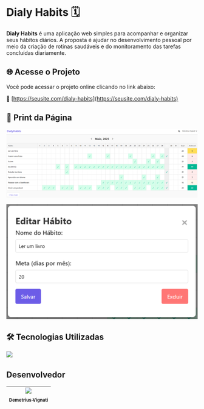 # Dialy Habits 🗓️

**Dialy Habits** é uma aplicação web simples para acompanhar e organizar seus hábitos diários. A proposta é ajudar no desenvolvimento pessoal por meio da criação de rotinas saudáveis e do monitoramento das tarefas concluídas diariamente.

## 🌐 Acesse o Projeto

Você pode acessar o projeto online clicando no link abaixo:

🔗 [https://seusite.com/dialy-habits](https://seusite.com/dialy-habits)

## 📸 Print da Página

![Preview do site](./screenshot.png)

![Preview do site](./screenshot2.png)

## 🛠️ Tecnologias Utilizadas

<p align="left">
  <a href="#">
    <img src="https://skillicons.dev/icons?i=html,css,js" />
  </a>
</p>

## Desenvolvedor

| [<img src="https://avatars.githubusercontent.com/u/22012261?s=400&v=4" width=115><br><sub>Demetrius Vignati</sub>](https://github.com/demetriusvas) |
| :---: |